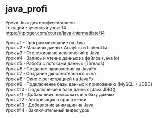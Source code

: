 # java_profi 
Уроки Java для профессионалов  <br />
Текущий изученный урок: 14 <br />
https://itproger.com/course/java-intermediate/14 <br />

Урок #1 - Программирование на Java <br />
Урок #2 - Массивы данных ArrayList и LinkedList <br />
Урок #3 - Отслеживание исключений в Java <br />
Урок #4 - Запись и чтение данных из файлов (Java io) <br />
Урок #5 - Работа с потоками данных (Threads) <br />
Урок #6 - Создание приложения на JavaFx <br />
Урок #7 - Создание дополнительного окна <br />
Урок #8 - Окно с регистрацией на JavaFx <br />
Урок #9 - Подключение базы данных к приложению (MySQL + JDBC) <br />
Урок #10 - Подключение к базе данных (Java JDBC) <br />
Урок #11 - Добавление пользователя в базу данных <br />
Урок #12 - Авторизация в приложении <br />
Урок #13 - Добавление анимации на Java <br />
Урок #14 - Заключительный видео урок <br />

